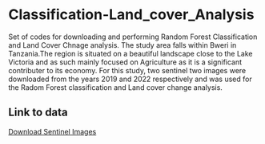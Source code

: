 # Classification-Land_cover_Analysis
Set of codes for downloading and performing Random Forest Classification and Land Cover Chnage analysis.
The study area falls within Bweri in Tanzania.The region is situated on a beautiful landscape close to the Lake Victoria and as such mainly focused on Agriculture as it is a significant contributer to its economy.
For this study, two sentinel two images were downloaded from the years 2019 and 2022 respectively and was used for the Radom Forest classification and Land cover change analysis.

## Link to data
[Download Sentinel Images](https://drive.google.com/drive/folders/1wvuhQqBlHD_YP7ie4KLWd73IkZFKqGU2?usp=sharing)

